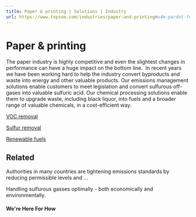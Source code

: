 ```yaml
---
title: Paper & printing | Solutions | Industry
url: https://www.topsoe.com/industries/paper-and-printing#u4m-pardot-form
---
```


# Paper & printing

The paper industry is highly competitive and even the slightest changes in performance can have a huge impact on the bottom line.  In recent years we have been working hard to help the industry convert byproducts and waste into energy and other valuable products. Our emissions management solutions enable customers to meet legislation and convert sulfurous off-gases into valuable sulfuric acid. Our chemical processing solutions enable them to upgrade waste, including black liquor, into fuels and a broader range of valuable chemicals, in a cost-efficient way.

[VOC removal](https://www.topsoe.com/processes/voc-removal)

[Sulfur removal](https://www.topsoe.com/processes/sulfur-removal)

[Renewable fuels](https://www.topsoe.com/processes/renewables)

## Related

Authorities in many countries are tightening emissions standards by reducing permissible levels and ...

Handling sulfurous gasses optimally - both economically and environmentally.

#### We're Here For How